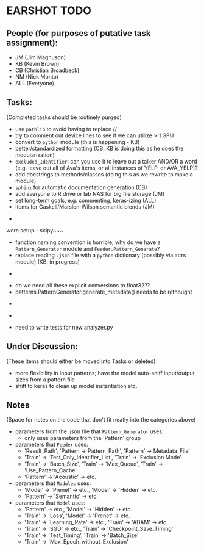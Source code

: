 # EARSHOT TODO

## People (for purposes of putative task assignment):

  - JM (Jim Magnuson)
  - KB (Kevin Brown)
  - CB (Christian Broadbeck)
  - NM (Nick Monto)
  - ALL (Everyone)

## Tasks:

(Completed tasks should be routinely purged)

  - use `pathlib` to avoid having to replace //
  - try to comment out device lines to see if we can utilize > 1 GPU
  - convert to `python` module (this is happening - KB)
  - better/standardized formatting (CB; KB is doing this as he does the modularization)
  - `excluded_Identifier`: can you use it to leave out a talker AND/OR a word (e.g. leave out all of Ava's items, or all instances of YELP, or AVA_YELP)?
  - add docstrings to methods/classes (doing this as we rewrite to make a module)
  - `sphinx` for automatic documentation generation (CB)
  - add everyone to R drive or lab NAS for big file storage (JM)
  - set long-term goals, e.g. commenting, keras-izing (ALL)
  - items for Gaskell/Marslen-Wilson semantic blends (JM)
  - ~~~de-hackify switch between L2/tanh and cross-ent/sigmoid (KB) : N.B. I've done this but I can't test it because damn librosa broke somehow when my new machines
  were setup - scipy~~~
  - function naming convention is horrible; why do we have a `Pattern_Generator` module and `Feeder.Pattern_Generate`?
  - replace reading `.json` file with a `python` dictionary (possibly via attrs module) (KB, in progress)
  - ~~~convert `Pattern_Generator` from a script to a proper class, using the `PatternParameters` object and not a .json file (KB, in progress)~~~
  - do we need all these explicit conversions to float32??
  - patterns.PatternGenerator.generate_metadata() needs to be rethought
  - ~~~original Heejo code lists two words as "unrelated" if they are not identical, in the same cohort, or rhymes but THEN checks for 1-step neighborhood.  How can a word be called both "unrelated" and a DAS neighbor?? (If we start looking at neighbors, this is going to be super confusing.)~~~
  - ~~~need to write tests for phonology.py (though I know my edit_dist function works)~~~
  - need to write tests for new analyzer.py

## Under Discussion:

(These items should either be moved into Tasks or deleted)

  - more flexibility in input patterns; have the model auto-sniff input/output sizes from a pattern file
  - shift to keras to clean up model instantiation etc.

## Notes

(Space for notes on the code that don't fit neatly into the categories above)

  - parameters from the .json file that `Pattern_Generator` uses:
    - only uses parameters from the 'Pattern' group
  - parameters that `Feeder` uses:
    - 'Result_Path', 'Pattern -> Pattern_Path', 'Pattern' -> Metadata_File'
    - 'Train' -> 'Test_Only_Identifier_List', 'Train' -> 'Exclusion Mode'
    - 'Train' -> 'Batch_Size', 'Train' -> 'Max_Queue', 'Train' -> 'Use_Pattern_Cache'
    - 'Pattern' -> 'Acoustic' -> etc.
  - parameters that `Modules` uses:
    - 'Model' -> 'Prenet' -> etc., 'Model' -> 'Hidden' -> etc.
    - 'Pattern' -> 'Semantic' -> etc.
  - parameters that `Model` uses:
    - 'Pattern' -> etc., 'Model' -> 'Hidden' -> etc.
    - 'Train' -> 'Loss', 'Model' -> 'Prenet' -> etc.
    - 'Train' -> 'Learning_Rate' -> etc., 'Train' -> 'ADAM' -> etc.
    - 'Train' -> 'SGD' -> etc., 'Train' -> 'Checkpoint_Save_Timing'
    - 'Train' -> 'Test_Timing', 'Train' -> 'Batch_Size'
    - 'Train' -> 'Max_Epoch_without_Exclusion'
